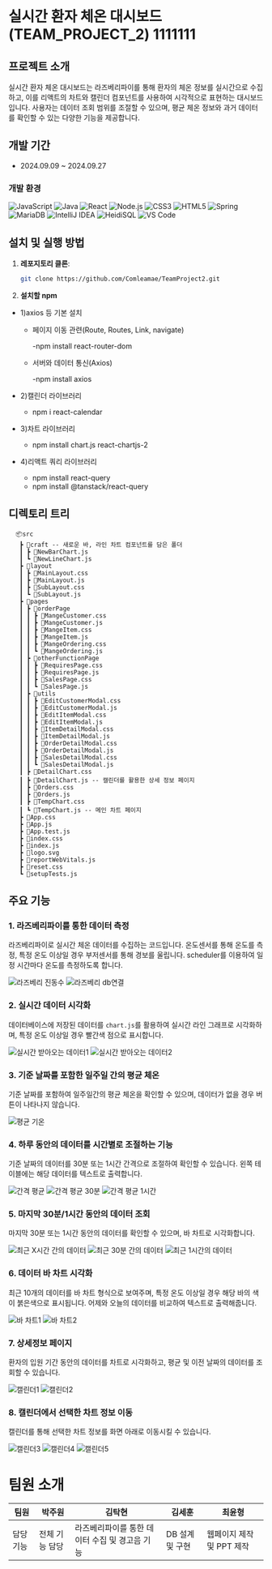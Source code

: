 # 실시간 환자 체온 대시보드 (TEAM_PROJECT_2) 1111111

## 프로젝트 소개
실시간 환자 체온 대시보드는 라즈베리파이를 통해 환자의 체온 정보를 실시간으로 수집하고, 이를 리액트의 차트와 캘린더 컴포넌트를 사용하여 시각적으로 표현하는 대시보드입니다. 사용자는 데이터 조회 범위를 조절할 수 있으며, 평균 체온 정보와 과거 데이터를 확인할 수 있는 다양한 기능을 제공합니다.

## 개발 기간
- 2024.09.09 ~ 2024.09.27

### 개발 환경
![JavaScript](https://img.shields.io/badge/JavaScript-F7DF1E?style=for-the-badge&logo=javascript&logoColor=black)
![Java](https://img.shields.io/badge/Java-007396?style=for-the-badge&logo=java&logoColor=white)
![React](https://img.shields.io/badge/React-61DAFB?style=for-the-badge&logo=react&logoColor=black)
![Node.js](https://img.shields.io/badge/Node.js-339933?style=for-the-badge&logo=node-dot-js&logoColor=white)
![CSS3](https://img.shields.io/badge/CSS3-1572B6?style=for-the-badge&logo=css3&logoColor=white)
![HTML5](https://img.shields.io/badge/HTML5-E34F26?style=for-the-badge&logo=html5&logoColor=white)
![Spring](https://img.shields.io/badge/Spring-6DB33F?style=for-the-badge&logo=spring&logoColor=white)
![MariaDB](https://img.shields.io/badge/MariaDB-003545?style=for-the-badge&logo=mariadb&logoColor=white)
![IntelliJ IDEA](https://img.shields.io/badge/IntelliJ_IDEA-000000?style=for-the-badge&logo=intellij-idea&logoColor=white)
![HeidiSQL](https://img.shields.io/badge/HeidiSQL-006400?style=for-the-badge&logo=heidisql&logoColor=white)
![VS Code](https://img.shields.io/badge/VS_Code-007ACC?style=for-the-badge&logo=visual-studio-code&logoColor=white)

## 설치 및 실행 방법
1. **레포지토리 클론**:
   ```bash
   git clone https://github.com/Comleamae/TeamProject2.git
   
2. **설치할 npm**
   
  - 1)axios 등 기본 설치
     
     - 페이지 이동 관련(Route, Routes, Link, navigate)

       -npm install react-router-dom

     - 서버와 데이터 통신(Axios)

       -npm install axios
  - 2)캘린더 라이브러리
     - npm i react-calendar   
  - 3)차트 라이브러리
     - npm install chart.js react-chartjs-2
  - 4)리액트 쿼리 라이브러리
     - npm install react-query
     - npm install @tanstack/react-query
   
## 디렉토리 트리
      📦src
       ┣ 📂craft -- 새로운 바, 라인 차트 컴포넌트를 담은 폴더
       ┃ ┣ 📜NewBarChart.js 
       ┃ ┗ 📜NewLineChart.js
       ┣ 📂layout
       ┃ ┣ 📜MainLayout.css
       ┃ ┣ 📜MainLayout.js
       ┃ ┣ 📜SubLayout.css
       ┃ ┗ 📜SubLayout.js
       ┣ 📂pages
       ┃ ┣ 📂orderPage
       ┃ ┃ ┣ 📜MangeCustomer.css
       ┃ ┃ ┣ 📜MangeCustomer.js
       ┃ ┃ ┣ 📜MangeItem.css
       ┃ ┃ ┣ 📜MangeItem.js
       ┃ ┃ ┣ 📜MangeOrdering.css
       ┃ ┃ ┗ 📜MangeOrdering.js
       ┃ ┣ 📂otherFunctionPage
       ┃ ┃ ┣ 📜RequiresPage.css
       ┃ ┃ ┣ 📜RequiresPage.js
       ┃ ┃ ┣ 📜SalesPage.css
       ┃ ┃ ┗ 📜SalesPage.js
       ┃ ┣ 📂utils
       ┃ ┃ ┣ 📜EditCustomerModal.css
       ┃ ┃ ┣ 📜EditCustomerModal.js
       ┃ ┃ ┣ 📜EditItemModal.css
       ┃ ┃ ┣ 📜EditItemModal.js
       ┃ ┃ ┣ 📜ItemDetailModal.css
       ┃ ┃ ┣ 📜ItemDetailModal.js
       ┃ ┃ ┣ 📜OrderDetailModal.css
       ┃ ┃ ┣ 📜OrderDetailModal.js
       ┃ ┃ ┣ 📜SalesDetailModal.css
       ┃ ┃ ┗ 📜SalesDetailModal.js
       ┃ ┣ 📜DetailChart.css
       ┃ ┣ 📜DetailChart.js -- 캘린더를 활용한 상세 정보 페이지
       ┃ ┣ 📜Orders.css
       ┃ ┣ 📜Orders.js
       ┃ ┣ 📜TempChart.css
       ┃ ┗ 📜TempChart.js -- 메인 차트 페이지
       ┣ 📜App.css
       ┣ 📜App.js
       ┣ 📜App.test.js
       ┣ 📜index.css
       ┣ 📜index.js
       ┣ 📜logo.svg
       ┣ 📜reportWebVitals.js
       ┣ 📜reset.css
       ┗ 📜setupTests.js
             

## 주요 기능
### 1. 라즈베리파이를 통한 데이터 측정
라즈베리파이로 실시간 체온 데이터를 수집하는 코드입니다.
온도센서를 통해 온도를 측정, 특정 온도 이상일 경우 부저센서를 통해 경보를 울립니다.
scheduler를 이용하여 일정 시간마다 온도를 측정하도록 합니다.

![라즈베리 진동수](https://github.com/user-attachments/assets/8af37eb5-e022-493c-9370-629a97293eff)
![라즈베리 db연결](https://github.com/user-attachments/assets/329e561d-dd8e-4ba8-acdf-7d5b1b3b4917)

### 2. 실시간 데이터 시각화
데이터베이스에 저장된 데이터를 `chart.js`를 활용하여 실시간 라인 그래프로 시각화하며, 특정 온도 이상일 경우 빨간색 점으로 표시합니다.

![실시간 받아오는 데이터1](https://github.com/user-attachments/assets/6e8a88d1-9221-4d0e-93e6-87bc7af1a702)
![실시간 받아오는 데이터2](https://github.com/user-attachments/assets/ef29587c-8c9c-4263-8ba1-2fc2f3524359)

### 3. 기준 날짜를 포함한 일주일 간의 평균 체온
기준 날짜를 포함하여 일주일간의 평균 체온을 확인할 수 있으며, 데이터가 없을 경우 버튼이 나타나지 않습니다.

![평균 기온](https://github.com/user-attachments/assets/ee7b2dd1-51e3-46d2-ae92-4e1b852feab6)

### 4. 하루 동안의 데이터를 시간별로 조절하는 기능
기준 날짜의 데이터를 30분 또는 1시간 간격으로 조절하여 확인할 수 있습니다. 왼쪽 테이블에는 해당 데이터를 텍스트로 출력합니다.

![간격 평균](https://github.com/user-attachments/assets/6ce03a4a-7d48-46fc-b37c-3b1d89d66602)
![간격 평균 30분](https://github.com/user-attachments/assets/0ed67c64-7ae4-4c71-ba52-13cb722cf2e9)
![간격 평균 1시간](https://github.com/user-attachments/assets/cb3fdfe1-10fe-4e68-afbe-c9df47ac86be)

### 5. 마지막 30분/1시간 동안의 데이터 조회
마지막 30분 또는 1시간 동안의 데이터를 확인할 수 있으며, 바 차트로 시각화합니다.

![최근 X시간 간의 데이터](https://github.com/user-attachments/assets/66c6e645-1f65-467c-abc0-09a1fdbde607)
![최근 30분 간의 데이터](https://github.com/user-attachments/assets/f9a36465-d2a3-4d58-b292-541c172269ef)
![최근 1시간의 데이터](https://github.com/user-attachments/assets/f549ff52-27c3-4143-b51d-426e435363e9)

### 6. 데이터 바 차트 시각화
최근 10개의 데이터를 바 차트 형식으로 보여주며, 특정 온도 이상일 경우 해당 바의 색이 붉은색으로 표시됩니다. 어제와 오늘의 데이터를 비교하여 텍스트로 출력해줍니다.

![바 차트1](https://github.com/user-attachments/assets/3dce9c80-1bef-47a8-9f28-d410bfb874e6)
![바 차트2](https://github.com/user-attachments/assets/3f352591-447a-4edb-8e39-8d6c72646b23)

### 7. 상세정보 페이지
환자의 입원 기간 동안의 데이터를 차트로 시각화하고, 평균 및 이전 날짜의 데이터를 조회할 수 있습니다.

![캘린더1](https://github.com/user-attachments/assets/b4f0bb0f-b48c-41c8-88f3-a7290ca99436)
![캘린더2](https://github.com/user-attachments/assets/16c06fe9-895e-466a-ab2f-5c1ed88b572b)

### 8. 캘린더에서 선택한 차트 정보 이동
캘린더를 통해 선택한 차트 정보를 화면 아래로 이동시킬 수 있습니다.

![캘린더3](https://github.com/user-attachments/assets/236f61a5-19f3-4c71-a093-f929b62dc5df)
![캘린더4](https://github.com/user-attachments/assets/60a71378-73eb-425d-b049-7197e42a7f2b)
![캘린더5](https://github.com/user-attachments/assets/2847ac85-8e17-41e7-99d7-e30cc0d02c55)

   

# 팀원 소개
| 팀원    |박주원         | 김탁현              | 김세훈           | 최윤형         |
|---------|--------------------|---------------------|------------------|-----------------|
| 담당기능     | 전체 기능 담당 | 라즈베리파이를 통한 데이터 수집 및 경고음 기능 | DB 설계 및 구현 | 웹페이지 제작 및 PPT 제작 |
   
   
